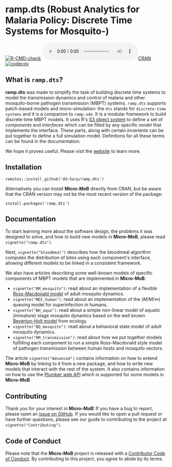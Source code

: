 # ramp.dts (Robust Analytics for Malaria Policy: Discrete Time Systems for Mosquito-)

<!-- badges: start -->
[![R-CMD-check](https://github.com/dd-harp/ramp.dts/workflows/R-CMD-check/badge.svg)](https://github.com/dd-harp/ramp.dts/actions)
[![CRAN](https://www.r-pkg.org/badges/version/ramp.dts)](https://cran.r-project.org/package=ramp.dts)
[![codecov](https://codecov.io/gh/dd-harp/ramp.dts/branch/main/graph/badge.svg?token=VAZXH6PVNG)](https://app.codecov.io/gh/dd-harp/ramp.dts)
<!-- badges: end -->

## What is `ramp.dts`?

**ramp.dts** was made to simplify the task of building discrete time systems to model the transmission dynamics and control of malaria and other mosquito-borne pathogen transmission (MBPT) systems. 
`ramp.dts` supports patch-based models and micro-simulation: the `dts` stands for `discrete-time systems` and it is a companion to `ramp.xde`. It is a modular
framework to build discrete time MBPT models. It uses R's [S3 object system](http://adv-r.had.co.nz/S3.html)
to define a set of _components_ and _interfaces_ which can be filled by any specific _model_ that
implements the interface. These parts, along with certain _invariants_ can be put
together to define a full simulation model. Definitions for all these terms can be found
in the documentation.

We hope it proves useful. Please visit the [website](https://dd-harp.github.io/ramp.dts/) to learn more.

## Installation

```
remotes::install_github('dd-harp/ramp.dts')
```

Alternatively you can install **Micro-MoB** directly from CRAN, but be aware that the CRAN version may not be the most recent version of the package:

```
install.packages('ramp.dts')
```

## Documentation

To start learning more about the software design, the problems it was designed to solve,
and how to build new models in **Micro-MoB**, please read `vignette("ramp.dts")`. 

Next, `vignette("bloodmeal")` describes how the bloodmeal algorithm computes
the distribution of bites using each component's interface, allowing different models
to be linked in a consistent framework.

We also have articles describing some well-known models of specific components
of MBPT models that are implemented in **Micro-MoB**:

  * `vignette("RM_mosquito")`: read about an implementation of a flexible [Ross-Macdonald
  model](https://journals.plos.org/plospathogens/article?id=10.1371/journal.ppat.1002588) of adult mosquito dynamics.
  * `vignette("MOI_human")`: read about an implementation of the $(M/M/\infty)$ queuing
  model for superinfection in humans.
  * `vignette("BH_aqua")`: read about a simple non-linear model of aquatic (immature)
  stage mosquito dynamics based on the well known [Beverton-Holt model](https://en.wikipedia.org/wiki/Beverton-Holt_model) from ecology.
  * `vignette("BQ_mosquito")`: read about a behavioral state model of adult mosquito
  dynamics.
  * `vignette("RM_transmission")`: read about how we put together models fulfilling
  each component to run a simple Ross-Macdonald style model of pathogen transmission
  between human hosts and mosquito vectors.
  
The article `vignette("Advanced")` contains information on how to extend **Micro-MoB**
by linking to it from a new package, and how to write new models that interact with
the rest of the system. It also contains information on how to use the
[Plumber web API](https://www.rplumber.io/) which is supported for some models in **Micro-MoB**.

## Contributing

Thank you for your interest in **Micro-MoB**! If you have a bug to report, please
open an [issue on GitHub](https://github.com/dd-harp/ramp.dts/issues). If you would like
to open a pull request or have further questions, please see our guide to
contributing to the project at `vignette("Contributing")`.

## Code of Conduct
  
Please note that the **Micro-MoB** project is released with a [Contributor Code of Conduct](https://contributor-covenant.org/version/2/0/CODE_OF_CONDUCT.html). By contributing to this project, you agree to abide by its terms.
